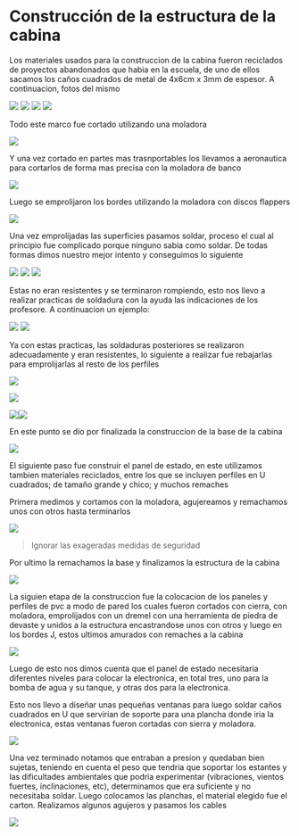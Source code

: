 # Construcción de la estructura de la cabina

Los materiales usados para la construccion de la cabina fueron reciclados de proyectos abandonados que habia en la escuela, de uno de ellos sacamos los caños cuadrados de metal de 4x6cm x 3mm de espesor. A continuacion, fotos del mismo

![](Fotos/FotoEstructura1.jpg)
![](Fotos/FotoEstructura2.jpg)
![](Fotos/FotoEstructura3.jpg)
![](Fotos/FotoEstructura4.jpg)

Todo este marco fue cortado utilizando una moladora

![](https://us.123rf.com/450wm/aoosthuizen/aoosthuizen1705/aoosthuizen170500036/78086985-amoladora-de-%C3%A1ngulo-de-corte-de-un-tubo-cuadrado-de-metal-haciendo-una-lluvia-de-chispas.jpg?ver=6)

Y una vez cortado en partes mas trasnportables los llevamos a aeronautica para cortarlos de forma mas precisa con la moladora de banco

![](https://http2.mlstatic.com/D_NQ_NP_710970-MLA28048862486_082018-O.webp)

Luego se emprolijaron los bordes utilizando la moladora con discos flappers

![](https://http2.mlstatic.com/D_NQ_NP_720274-MLA41361114142_042020-V.jpg)

Una vez emprolijadas las superficies pasamos soldar, proceso el cual al principio fue complicado porque ninguno sabia como soldar. De todas formas dimos nuestro mejor intento y conseguimos lo siguiente

![](Fotos/FotoSoldadura1.jpg)
![](Fotos/FotoSoldadura2.jpg)
![](Fotos/FotoSoldadura3.jpg)

Estas no eran resistentes y se terminaron rompiendo, esto nos llevo a realizar practicas de soldadura con la ayuda las indicaciones de los profesore. A continuacion un ejemplo:

![](Fotos/EjemploSoldadura1.jpg)
![](Fotos/EjemploSoldadura2.jpg)

Ya con estas practicas, las soldaduras posteriores se realizaron adecuadamente y eran resistentes, lo siguiente a realizar fue rebajarlas para emprolijarlas al resto de los perfiles

![](Fotos/SoldaduraBienHechas.jpg)

![](Fotos/SoldaduraProlija2.jpg)

![](Fotos/SoldaduraProlija.jpg)![](Fotos/SoldaduraProlija3.jpg)

En este punto se dio por finalizada la construccion de la base de la cabina

![](Fotos/CabinaSoldada.jpg)

El siguiente paso fue construir el panel de estado, en este utilizamos tambien materiales reciclados, entre los que se incluyen perfiles en U cuadrados; de tamaño grande y chico; y muchos remaches

Primera medimos y cortamos con la moladora, agujereamos y remachamos unos con otros hasta terminarlos

![](Fotos/PanelCorte.jpg)
>Ignorar las exageradas medidas de seguridad

Por ultimo la remachamos la base y finalizamos la estructura de la cabina

![](Fotos/CabinaCompleta.jpg)

La siguien etapa de la construccion fue la colocacion de los paneles y perfiles de pvc a modo de pared los cuales fueron cortados con cierra, con moladora, emprolijados con un dremel con una herramienta de piedra de devaste y unidos a la estructura encastrandose unos con otros y luego en los bordes J, estos ultimos amurados con remaches a la cabina

![](Fotos/CabinaPared1.jpg)

Luego de esto nos dimos cuenta que el panel de estado necesitaria diferentes niveles para colocar la electronica, en total tres, uno para la bomba de agua y su tanque, y otras dos para la electronica. 

Esto nos llevo a diseñar unas pequeñas ventanas para luego soldar caños cuadrados en U que servirian de soporte para una plancha donde iria la electronica, estas ventanas fueron cortadas con sierra y moladora.

![](Fotos/PanelEstadoEstantes.jpg)

Una vez terminado notamos que entraban a presion y quedaban bien sujetas, teniendo en cuenta el peso que tendria que soportar los estantes y las dificultades ambientales que podria experimentar (vibraciones, vientos fuertes, inclinaciones, etc), determinamos que era suficiente y no necesitaba soldar.
Luego colocamos las planchas, el material elegido fue el carton. Realizamos algunos agujeros y pasamos los cables

![](Fotos/222324.jpg)